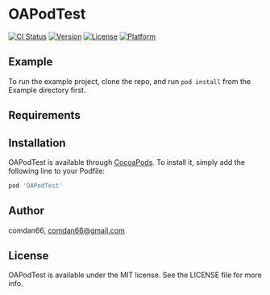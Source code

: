 # OAPodTest

[![CI Status](https://img.shields.io/travis/comdan66/OAPodTest.svg?style=flat)](https://travis-ci.org/comdan66/OAPodTest)
[![Version](https://img.shields.io/cocoapods/v/OAPodTest.svg?style=flat)](https://cocoapods.org/pods/OAPodTest)
[![License](https://img.shields.io/cocoapods/l/OAPodTest.svg?style=flat)](https://cocoapods.org/pods/OAPodTest)
[![Platform](https://img.shields.io/cocoapods/p/OAPodTest.svg?style=flat)](https://cocoapods.org/pods/OAPodTest)

## Example

To run the example project, clone the repo, and run `pod install` from the Example directory first.

## Requirements

## Installation

OAPodTest is available through [CocoaPods](https://cocoapods.org). To install
it, simply add the following line to your Podfile:

```ruby
pod 'OAPodTest'
```

## Author

comdan66, comdan66@gmail.com

## License

OAPodTest is available under the MIT license. See the LICENSE file for more info.
